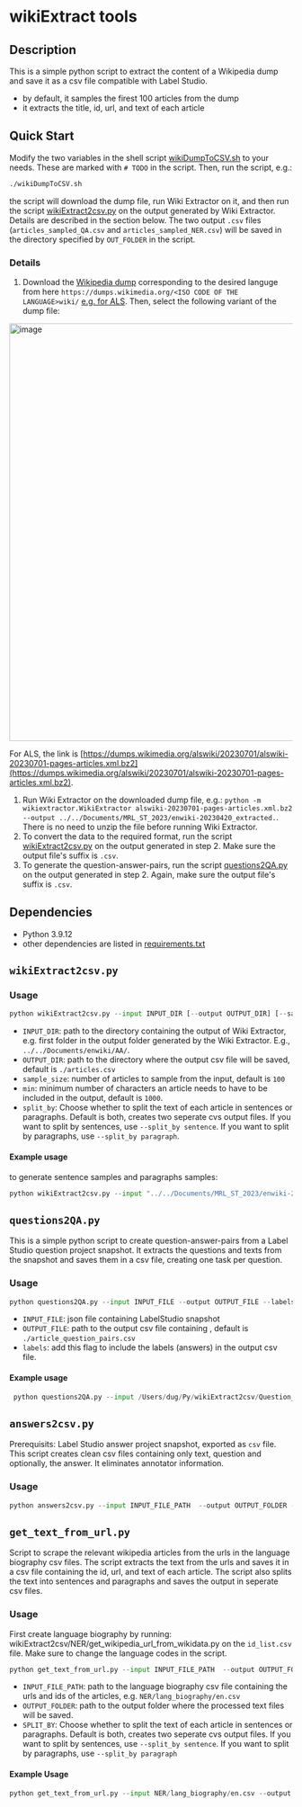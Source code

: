 # wikiExtract tools

## Description

This is a simple python script to extract the content of a Wikipedia dump and save it as a csv file compatible with Label Studio.

- by default, it samples the firest 100 articles from the dump
- it extracts the title, id, url, and text of each article

## Quick Start

Modify the two variables in the shell script [wikiDumpToCSV.sh](wikiDumpToCSV.sh) to your needs. These are marked with `# TODO` in the script. Then, run the script, e.g.:

```bash
./wikiDumpToCSV.sh
```

the script will download the dump file, run Wiki Extractor on it, and then run the script [wikiExtract2csv.py](wikiExtract2csv.py) on the output generated by Wiki Extractor. Details are described in the section below. The two output `.csv` files (`articles_sampled_QA.csv` and `articles_sampled_NER.csv`) will be saved in the directory specified by `OUT_FOLDER` in the script.

### Details

1. Download the [Wikipedia dump](https://dumps.wikimedia.org/) corresponding to the desired languge from here ``https://dumps.wikimedia.org/<ISO CODE OF THE LANGUAGE>wiki/`` [e.g. for ALS](https://dumps.wikimedia.org/alswiki/). Then, select the following variant of the dump file:
<img width="743" alt="image" src="https://github.com/Fenerator/wikiExtract2csv/assets/33670163/01e9561d-0860-46c4-9b7e-6bdd07914b9e">

For ALS, the link is [https://dumps.wikimedia.org/alswiki/20230701/alswiki-20230701-pages-articles.xml.bz2](https://dumps.wikimedia.org/alswiki/20230701/alswiki-20230701-pages-articles.xml.bz2).

1. Run Wiki Extractor on the downloaded dump file, e.g.: `python -m wikiextractor.WikiExtractor alswiki-20230701-pages-articles.xml.bz2 --output ../../Documents/MRL_ST_2023/enwiki-20230420_extracted.`. There is no need to unzip the file before running Wiki Extractor.
2. To convert the data to the required format, run the script [wikiExtract2csv.py](wikiExtract2csv.py) on the output generated in step 2. Make sure the output file's suffix is `.csv`.
3. To generate the question-answer-pairs, run the script [questions2QA.py](questions2QA.py) on the output generated in step 2. Again, make sure the output file's suffix is `.csv`.

## Dependencies

- Python 3.9.12
- other dependencies are listed in [requirements.txt](requirements.txt)

## ``wikiExtract2csv.py``

### Usage

```python
python wikiExtract2csv.py --input INPUT_DIR [--output OUTPUT_DIR] [--sample_size SAMPLE_SIZE] [--min MIN_LENGTH] --split
```

- `INPUT_DIR`: path to the directory containing the output of Wiki Extractor, e.g. first folder in the output folder generated by the Wiki Extractor. E.g., `../../Documents/enwiki/AA/`.
- `OUTPUT_DIR`: path to the directory where the output csv file will be saved, default is `./articles.csv`
- `sample_size`: number of articles to sample from the input, default is `100`
- `min`: minimum number of characters an article needs to have to be included in the output, default is `1000`.
- `split_by`: Choose whether to split the text of each article in sentences or paragraphs. Default is both, creates two seperate cvs output files. If you want to split by sentences, use `--split_by sentence`. If you want to split by paragraphs, use `--split_by paragraph`.

#### Example usage

to generate sentence samples and paragraphs samples:

```python
python wikiExtract2csv.py --input "../../Documents/MRL_ST_2023/enwiki-20230420_extracted/AA/" --output "../../Documents/MRL_ST_2023/enwiki/" --sample_size 100 --min 1000
```

## ``questions2QA.py``

This is a simple python script to create question-answer-pairs from a Label Studio question project snapshot. It extracts the questions and texts from the snapshot and saves them in a csv file, creating one task per question.

### Usage

```python
python questions2QA.py --input INPUT_FILE --output OUTPUT_FILE --labels
```

- `INPUT_FILE`: json file containing LabelStudio snapshot
- `OUTPUT_FILE`: path to the output csv file containing , default is `./article_question_pairs.csv`
- `labels`: add this flag to include the labels (answers) in the output csv file.

#### Example usage

```python
 python questions2QA.py --input /Users/dug/Py/wikiExtract2csv/Question_Exports/ID_Questions.json --output /Users/dug/Py/wikiExtract2csv/Answer_Tasks/answer_tasks_ID.csv
```

## ``answers2csv.py``

Prerequisits: Label Studio answer project snapshot, exported as `csv` file.
This script creates clean csv files containing only text, question and optionally, the answer. It eliminates annotator information.

### Usage

```python
python answers2csv.py --input INPUT_FILE_PATH  --output OUTPUT_FOLDER --labels SPLIT_BY         
```

## ``get_text_from_url.py``

Script to scrape the relevant wikipedia articles from the urls in the language biography csv files. The script extracts the text from the urls and saves it in a csv file containing the id, url, and text of each article. The script also splits the text into sentences and paragraphs and saves the output in seperate csv files.

### Usage

First create language biography by running: wikiExtract2csv/NER/get_wikipedia_url_from_wikidata.py on the `id_list.csv` file. Make sure to change the language codes in the script.

```python
python get_text_from_url.py --input INPUT_FILE_PATH  --output OUTPUT_FOLDER --split_by SPLIT_BY         
```

- `INPUT_FILE_PATH`: path to the language biography csv file containing the urls and ids of the articles, e.g. `NER/lang_biography/en.csv`
- `OUTPUT_FOLDER`: path to the output folder where the processed text files will be saved.
- `SPLIT_BY`: Choose whether to split the text of each article in sentences or paragraphs. Default is both, creates two seperate cvs output files. If you want to split by sentences, use `--split_by sentence`. If you want to split by paragraphs, use `--split_by paragraph`

#### Example Usage

```python
python get_text_from_url.py --input NER/lang_biography/en.csv --output Test_Outputs_NER/ --sample_size 10 --split_by sentence         
```
